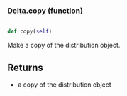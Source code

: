 ### [Delta](Delta.md).copy (function)


```py

def copy(self)

```



Make a copy of the distribution object.

Returns
---------
* a copy of the distribution object

